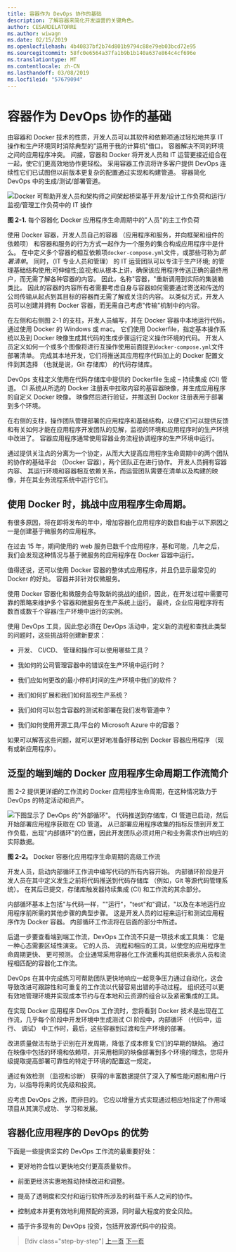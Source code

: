 ```yaml
---
title: 容器作为 DevOps 协作的基础
description: 了解容器来简化开发运营的关键角色。
author: CESARDELATORRE
ms.author: wiwagn
ms.date: 02/15/2019
ms.openlocfilehash: 4b40837bf2b74d801b9794c88e79eb03bcd72e95
ms.sourcegitcommit: 58fc0e6564a37fa1b9b1b140a637e864c4cf696e
ms.translationtype: MT
ms.contentlocale: zh-CN
ms.lasthandoff: 03/08/2019
ms.locfileid: "57679094"
---
```

# <a name="containers-as-the-foundation-for-devops-collaboration"></a>容器作为 DevOps 协作的基础

由容器和 Docker 技术的性质，开发人员可以其软件和依赖项通过轻松地共享 IT 操作和生产环境同时消除典型的"适用于我的计算机"借口。 容器解决不同的环境之间的应用程序冲突。 间接，容器和 Docker 将开发人员和 IT 运营更接近组合在一起，使它们更高效地协作更轻松。 采用容器工作流将许多客户提供 DevOps 连续性它们已试图但以前版本更复杂的配置通过实现和构建管道。 容器简化 DevOps 中的生成/测试/部署管道。

![Docker 可帮助开发人员和架构师之间架起桥梁基于开发/设计工作负荷和运行/监视/管理工作负荷中的 IT 操作](./media/image1.png)

**图 2-1.** 每个容器化 Docker 应用程序生命周期中的"人员"的主工作负荷

使用 Docker 容器，开发人员自己的容器 （应用程序和服务，并向框架和组件的依赖项） 和容器和服务的行为方式一起作为一个服务的集合构成应用程序中是什么。 在中定义多个容器的相互依赖项`docker-compose.yml`文件，或那些可称为*部署清单*。 同时，（IT 专业人员和管理） 的 IT 运营团队可以专注于生产环境; 的管理基础结构使用;可伸缩性;监视;和从根本上讲，确保该应用程序传送正确的最终用户，而无需了解各种容器的内容。 因此，名称"容器，"重新调用到实际的集装箱类比。 因此的容器的内容所有者需要考虑自身与容器如何需要通过寄送和传送的公司传输从起点到其目标的容器而无需了解或关注的内容。 以类似方式，开发人员可以创建并拥有 Docker 容器，而无需自己考虑"传输"机制中的内容。

在左侧和右侧图 2-1 的支柱，开发人员编写，并在 Docker 容器中本地运行代码，通过使用 Docker 的 Windows 或 mac。 它们使用 Dockerfile，指定基本操作系统以及到 Docker 映像生成其代码的生成步骤运行定义操作环境的代码。 开发人员定义如何一个或多个图像将进行互操作使用前面提到`docker-compose.yml`文件部署清单。 完成其本地开发，它们将推送其应用程序代码加上的 Docker 配置文件到其选择 （也就是说，Git 存储库） 的代码存储库。

DevOps 支柱定义使用在代码存储库中提供的 Dockerfile 生成 – 持续集成 (CI) 管道。 CI 系统从所选的 Docker 注册表中拉取内容的基容器映像，并生成应用程序的自定义 Docker 映像。 映像然后进行验证，并推送到 Docker 注册表用于部署到多个环境。

在右侧的支柱，操作团队管理部署的应用程序和基础结构，以便它们可以提供反馈和有关如何才能在应用程序开发团队的见解，监视的环境和应用程序时的生产环境中改进了。 容器应用程序通常使用容器业务流程协调程序的生产环境中运行。

通过提供关注点的分离为一个协定，从而大大提高应用程序生命周期中的两个团队的协作的基础平台 （Docker 容器），两个团队正在进行协作。 开发人员拥有容器内容、 其运行环境和容器相互依赖关系，而运营团队需要在清单以及构建的映像，并在其业务流程系统中运行它们。

## <a name="challenges-in-application-life-cycle-when-using-docker"></a>使用 Docker 时，挑战中应用程序生命周期。

有很多原因，将在即将发布的年中，增加容器化应用程序的数目和由于以下原因之一是创建基于微服务的应用程序。

在过去 15 年，期间使用的 web 服务已数千个应用程序，基和可能，几年之后，我们会发现这种情况与基于微服务的应用程序在 Docker 容器中运行。

值得还说，还可以使用 Docker 容器的整体式应用程序，并且仍显示最常见的 Docker 的好处。 容器并非针对仅微服务。

使用 Docker 容器化和微服务会导致新的挑战的组织，因此，在开发过程中需要可靠的策略来维护多个容器和微服务在生产系统上运行。 最终，企业应用程序将有数百或数千个容器/生产环境中运行的实例。

使用 DevOps 工具，因此您必须在 DevOps 活动中，定义新的流程和查找此类型的问题时，这些挑战将创建新要求：

- 开发、 CI/CD、 管理和操作可以使用哪些工具？

- 我如何的公司管理容器中的错误在生产环境中运行时？

- 我们应如何更改的最小停机时间的生产环境中我们的软件？

- 我们如何扩展和我们如何监视生产系统？

- 我们如何可以包含容器的测试和部署在我们发布管道中？

- 我们如何使用开源工具/平台的 Microsoft Azure 中的容器？

如果可以解答这些问题，就可以更好地准备好移动到 Docker 容器应用程序 （现有或新应用程序）。 

## <a name="introduction-to-a-generic-end-to-end-docker-application-life-cycle-workflow"></a>泛型的端到端的 Docker 应用程序生命周期工作流简介

图 2-2 提供更详细的工作流的 Docker 应用程序生命周期，在这种情况致力于 DevOps 的特定活动和资产。

![下图显示了 DevOps 的"外部循环"。 代码推送到存储库，CI 管道已启动，然后开始部署应用程序获取在 CD 管道。 从已部署应用程序收集的指标反馈到开发工作负载，出现"内部循环"的位置，因此开发团队必须对用户和业务需求作出响应的实际数据。](./media/image2.png)

**图 2-2。** Docker 容器化应用程序生命周期的高级工作流

开发人员，启动内部循环工作流中编写代码的所有内容开始。 内部循环阶段是开发人员在其中定义发生之前将代码推送到代码存储库 （例如，Git 等源代码管理系统）。 在其后已提交，存储库触发器持续集成 (CI) 和工作流的其余部分。

内部循环基本上包括"与代码一样，""运行"，"test"和"调试，"以及在本地运行应用程序前所需的其他步骤的典型步骤。 这是开发人员的过程来运行和测试应用程序作为 Docker 容器。 内部循环工作流将在后面的部分中所述。

后退一步要查看端到端工作流，DevOps 工作流不只是一项技术或工具集： 它是一种心态需要区域性演变。 它的人员、 流程和相应的工具，以使您的应用程序生命周期更快、 更可预测。 企业通常采用容器化工作流重构其组织来表示人员和流程相匹配的容器化工作流。

DevOps 在其中完成练习可帮助团队更快地响应一起竞争压力通过自动化，这会导致改进可跟踪性和可重复的工作流以代替容易出错的手动过程。 组织还可以更有效地管理环境并实现成本节约与在本地和云资源的组合以及紧密集成的工具。

在实现 Docker 应用程序 DevOps 工作流时，您将看到 Docker 技术是出现在工作流，几乎每个阶段中开发环境中生成测试 CI 阶段中，内部循环 （代码中，运行、 调试） 中工作时，最后，这些容器到过渡和生产环境的部署。

改进质量做法有助于识别在开发周期，降低了成本修复它们的早期的缺陷。 通过在映像中包括的环境和依赖项，并采用相同的映像部署到多个环境的理念，您将升级提取提高部署可靠性的特定于环境的配置这一规定。

通过有效检测 （监视和诊断） 获得的丰富数据提供了深入了解性能问题和用户行为，以指导将来的优先级和投资。

应考虑 DevOps 之旅，而非目的。 它应以增量方式实现通过相应地指定了作用域项目从其演示成功、 学习和发展。

## <a name="benefits-of-devops-for-containerized-applications"></a>容器化应用程序的 DevOps 的优势

下面是一些提供坚实的 DevOps 工作流的最重要好处：

- 更好地符合性以更快地交付更高质量软件。

- 前面更经济实惠地推动持续改进和调整。

- 提高了透明度和交付和运行软件所涉及的利益干系人之间的协作。

- 控制成本并更有效地利用预配的资源，同时最大程度的安全风险。

- 插于许多现有的 DevOps 投资，包括开放源代码中的投资。

>[!div class="step-by-step"]
>[上一页](index.md)
>[下一页](../Microsoft-platform-tools-containerized-apps/index.md)
